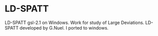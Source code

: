 # LD-SPATT
LD-SPATT  gsl-2.1 on Windows.  Work for study of Large Deviations.  LD-SPATT developed by G.Nuel.  I ported to windows.
